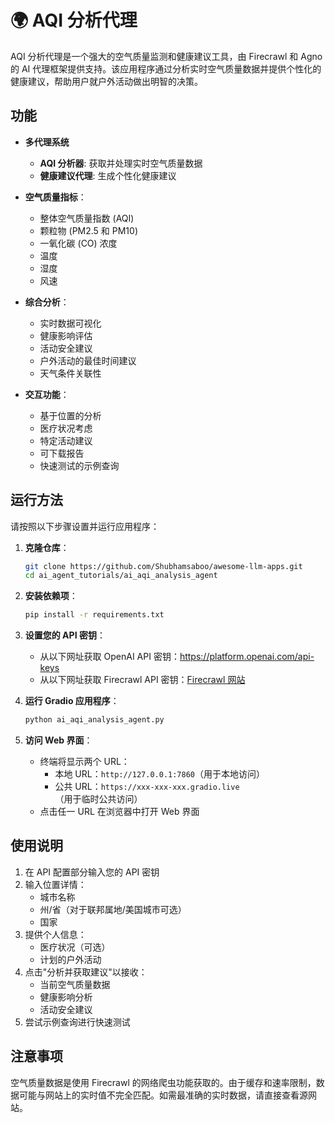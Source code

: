 # 🌍 AQI 分析代理

AQI 分析代理是一个强大的空气质量监测和健康建议工具，由 Firecrawl 和 Agno 的 AI 代理框架提供支持。该应用程序通过分析实时空气质量数据并提供个性化的健康建议，帮助用户就户外活动做出明智的决策。

## 功能

- **多代理系统**
    - **AQI 分析器**: 获取并处理实时空气质量数据
    - **健康建议代理**: 生成个性化健康建议

- **空气质量指标**：
  - 整体空气质量指数 (AQI)
  - 颗粒物 (PM2.5 和 PM10)
  - 一氧化碳 (CO) 浓度
  - 温度
  - 湿度
  - 风速

- **综合分析**：
  - 实时数据可视化
  - 健康影响评估
  - 活动安全建议
  - 户外活动的最佳时间建议
  - 天气条件关联性

- **交互功能**：
  - 基于位置的分析
  - 医疗状况考虑
  - 特定活动建议
  - 可下载报告
  - 快速测试的示例查询

## 运行方法

请按照以下步骤设置并运行应用程序：

1. **克隆仓库**：
   ```bash
   git clone https://github.com/Shubhamsaboo/awesome-llm-apps.git
   cd ai_agent_tutorials/ai_aqi_analysis_agent
   ```

2. **安装依赖项**：
    ```bash
    pip install -r requirements.txt
    ```

3. **设置您的 API 密钥**：
    - 从以下网址获取 OpenAI API 密钥：https://platform.openai.com/api-keys
    - 从以下网址获取 Firecrawl API 密钥：[Firecrawl 网站](https://www.firecrawl.dev/app/api-keys)

4. **运行 Gradio 应用程序**：
    ```bash
    python ai_aqi_analysis_agent.py
    ```

5. **访问 Web 界面**：
    - 终端将显示两个 URL：
      - 本地 URL：`http://127.0.0.1:7860`（用于本地访问）
      - 公共 URL：`https://xxx-xxx-xxx.gradio.live`（用于临时公共访问）
    - 点击任一 URL 在浏览器中打开 Web 界面

## 使用说明

1. 在 API 配置部分输入您的 API 密钥
2. 输入位置详情：
   - 城市名称
   - 州/省（对于联邦属地/美国城市可选）
   - 国家
3. 提供个人信息：
   - 医疗状况（可选）
   - 计划的户外活动
4. 点击"分析并获取建议"以接收：
   - 当前空气质量数据
   - 健康影响分析
   - 活动安全建议
5. 尝试示例查询进行快速测试

## 注意事项

空气质量数据是使用 Firecrawl 的网络爬虫功能获取的。由于缓存和速率限制，数据可能与网站上的实时值不完全匹配。如需最准确的实时数据，请直接查看源网站。